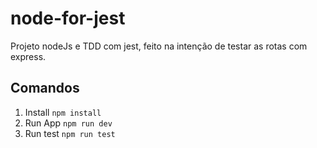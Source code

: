 # node-for-jest
Projeto nodeJs e TDD com jest, feito na intenção de testar as rotas com express.

## Comandos

1. Install `npm install`
2. Run App `npm run dev`
3. Run test `npm run test`
